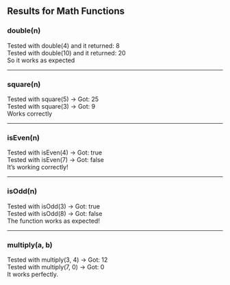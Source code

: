 ## Results for Math Functions

### double(n)
Tested with double(4) and it returned: 8  
Tested with double(10) and it returned: 20  
So it works as expected

---

### square(n)
Tested with square(5) → Got: 25  
Tested with square(3) → Got: 9  
Works correctly

---

### isEven(n)
Tested with isEven(4) → Got: true  
Tested with isEven(7) → Got: false  
It’s working correctly!

---

### isOdd(n)
Tested with isOdd(3) → Got: true  
Tested with isOdd(8) → Got: false  
The function works as expected!

---

### multiply(a, b)
Tested with multiply(3, 4) → Got: 12  
Tested with multiply(7, 0) → Got: 0  
It works perfectly.
